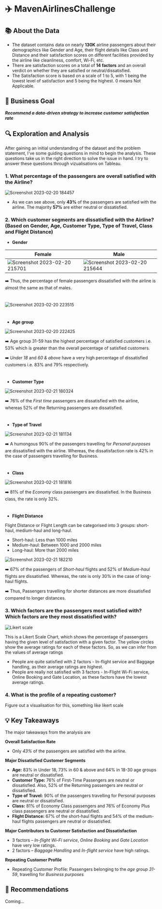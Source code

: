 # :airplane: MavenAirlinesChallenge



## :books: About the Data

- The dataset contains data on nearly **130K** airline passengers about their demographics like Gender and Age, their flight details like Class and Distance and their satisfaction scores on different facilities provided by the airline like cleanliness, comfort, Wi-Fi, etc. 
- There are satisfaction scores on a total of **14 factors** and an overall verdict on whether they are satisfied or neutral/dissatisfied.
- The Satisfaction score is based on a scale of 1 to 5, with 1 being the lowest level of satisfaction and 5 being the highest. 0 means Not Applicable. 



## :dart: Business Goal

***Recommend a data-driven strategy to increase customer satisfaction rate***

## :mag: Exploration and Analysis


After gaining an initial understanding of the dataset and the problem statement, I've some guiding questions in mind to begin the analysis. These questions take us in the right direction to solve the issue in hand. I try to answer these questions through vizualisations on Tableau.

### 1. What percentage of the passengers are overall satisfied with the Airline?

![Screenshot 2023-02-20 184457](https://user-images.githubusercontent.com/96012488/220118806-86628b61-9b1d-4144-a51c-071ba6bbb3f8.png)

- As we can see above, only **43%** of the passengers are satisfied with the airline. The majority **57%** are either neutral or dissatisfied.


### 2. Which customer segments are dissatisfied with the Airline? (Based on Gender, Age, Customer Type, Type of Travel, Class and Flight Distance)

- **Gender**

|Female|Male|
|----|----|
|![Screenshot 2023-02-20 215701](https://user-images.githubusercontent.com/96012488/220158831-128968c8-e9ad-4d5b-9002-afd0dd0da981.png)|![Screenshot 2023-02-20 215644](https://user-images.githubusercontent.com/96012488/220158879-adf03fda-e756-40cc-8087-30f3e943f3a1.png)|

:arrow_right: Thus, the percentage of female passengers dissatisfied with the airline is almost the same as that of males.

#

![Screenshot 2023-02-20 223515](https://user-images.githubusercontent.com/96012488/220166293-0d5d82ff-b68e-4956-8f14-f8c8ac9dcd13.png)

#

- **Age group**

![Screenshot 2023-02-20 222425](https://user-images.githubusercontent.com/96012488/220164270-ccf34886-ec74-437a-b1cc-fad94ffbfa50.png) 


:arrow_right: Age group 31-59 has the highest percentage of satisfied customers i.e. 53% which is greater than the overall percentage of satisfied customers.

:arrow_right: *Under 18* and *60 & above* have a very high percentage of dissatisfied customers i.e. 83% and 79% respectively. 

#

- **Customer Type**

![Screenshot 2023-02-21 180324](https://user-images.githubusercontent.com/96012488/220346088-13e72d11-6162-4217-9aae-5f16b8214432.png)

:arrow_right: 76% of the *First time* passengers are dissatisfied with the airline, whereas 52% of the Returning passengers are dissatisfied.

#

- **Type of Travel**

![Screenshot 2023-02-21 181134](https://user-images.githubusercontent.com/96012488/220347618-1d513099-40ec-40fe-95c8-a3465971df54.png)

:arrow_right: A humongous 90% of the passengers travelling for *Personal purposes* are dissatisfied with the airline. Whereas, the dissatisfaction rate is 42% in the case of passengers travelling for Business.

#

- **Class**

![Screenshot 2023-02-21 181816](https://user-images.githubusercontent.com/96012488/220348861-c3a5a84f-2e04-4dd7-b40b-a49b830ab156.png)

:arrow_right: 81% of the *Economy* class passengers are dissatisfied. In the Business class, the rate is only 32%.

#

- **Flight Distance**

Flight Distance or Flight Length can be categorised into 3 groups: short-haul, medium-haul and long-haul.

-	Short-haul: Less than 1000 miles
-	Medium-haul: Between 1000 and 2000 miles
- Long-haul: More than 2000 miles

![Screenshot 2023-02-21 182210](https://user-images.githubusercontent.com/96012488/220349675-2d827b0e-3021-447c-bdcb-ef7f58e85f3d.png)

:arrow_right: 67% of the passengers of *Short-haul* flights and 52% of *Medium-haul* flights are dissatisfied. Whereas, the rate is only 30% in the case of long-haul flights.

:arrow_right: Thus, Passengers travelling for shorter distances are more  dissatisfied compared to longer distances.



### 3. Which factors are the passengers most satisfied with? Which factors are they most dissatisfied with?

![Likert scale ](https://user-images.githubusercontent.com/96012488/220844833-ffc803d6-ead8-4603-9bcc-33210db93418.png)

This is a Likert Scale Chart, which shows the percentage of passengers having the given level of satisfaction with a given factor. The yellow circles show the average ratings for each of these factors. So, as we can infer from the values of average ratings

- People are quite satisfied with 2 factors - In-flight service and Baggage handling, as their average ratings are highest.
- People are really not satisfied with 3 factors - In-Flight Wi-Fi service, Online Booking and Gate Location, as these factors have the lowest average ratings.

### 4. What is the profile of a repeating customer?

Figure out a visualisation for this, something like likert scale




## :bulb: Key Takeaways

The major takeaways from the analysis are

**Overall Satisfaction Rate**

- Only *43%* of the passengers are satisfied with the airline.

**Major Dissatisfied Customer Segments**

-	**Age:** 83% in Under 18, 73% in 60 & above and 64% in 18-30 age groups are neutral or dissatisfied.
-	**Customer Type:** 76% of First-Time Passengers are neutral or dissatisfied. Also, 52% of the Returning passengers are neutral or dissatisfied.
-	**Type of Travel:** 90% of the passengers travelling for Personal purposes are neutral or dissatisfied.
-	**Class:** 81% of Economy Class passengers and 76% of Economy Plus class passengers are neutral or dissatisfied.
-	**Flight Distance:** 67% of the short-haul flights and 54% of the medium-haul flights passengers are neutral or dissatisfied.

**Major Contributors to Customer Satisfaction and Dissatisfaction**

-	3 factors – *In-flight Wi-Fi service*, *Online Booking* and *Gate Location* have very low ratings.
-	2 factors – *Baggage Handling* and *In-flight service* have high ratings.

**Repeating Customer Profile**

-	Repeating Customer Profile: Passengers belonging to the *age group 31-59*, travelling for *Business purposes* 








## :book: Recommendations

Coming...


